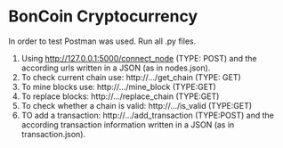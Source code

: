 # BonCoin Cryptocurrency

In order to test Postman was used. Run all .py files.
1. Using http://127.0.0.1:5000/connect_node   (TYPE: POST) and the according urls written in a JSON (as in nodes.json).
2. To check current chain use: http://.../get_chain     (TYPE: GET)
3. To mine blocks use: http://.../mine_block     (TYPE:GET)
4. To replace blocks: http://.../replace_chain     (TYPE:GET)
5. To check whether a chain is valid: http://.../is_valid    (TYPE:GET)
6. TO add a transaction: http://.../add_transaction    (TYPE:POST) and the according transaction information written in a JSON (as in transaction.json).
